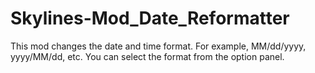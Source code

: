 # Skylines-Mod_Date_Reformatter
This mod changes the date and time format.
For example, MM/dd/yyyy, yyyy/MM/dd, etc.
You can select the format from the option panel.
